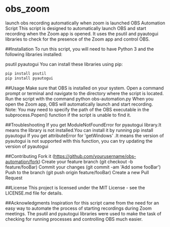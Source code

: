 # obs_zoom
launch obs recording automatically when zoom is launched
OBS Automation Script
This script is designed to automatically launch OBS and start recording when the Zoom app is opened. It uses the psutil and pyautogui libraries to check for the presence of the Zoom app and control OBS.

##Installation
To run this script, you will need to have Python 3 and the following libraries installed:

psutil
pyautogui
You can install these libraries using pip:

```python
pip install psutil
pip install pyautogui
```
##Usage
Make sure that OBS is installed on your system.
Open a command prompt or terminal and navigate to the directory where the script is located.
Run the script with the command python obs-automation.py
When you open the Zoom app, OBS will automatically launch and start recording.
Note: You may need to specify the path of the OBS executable in the subprocess.Popen() function if the script is unable to find it.

##Troubleshooting
If you get ModuleNotFoundError for pyautogui library.It means the library is not installed.You can install it by running pip install pyautogui
If you get attributeError for 'getWindows' .It means the version of pyautogui is not supported with this function, you can try updating the version of pyautogui

##Contributing
Fork it (https://github.com/yourusername/obs-automation/fork)
Create your feature branch (git checkout -b feature/fooBar)
Commit your changes (git commit -am 'Add some fooBar')
Push to the branch (git push origin feature/fooBar)
Create a new Pull Request

##License
This project is licensed under the MIT License - see the LICENSE.md file for details.

##Acknowledgments
Inspiration for this script came from the need for an easy way to automate the process of starting recordings during Zoom meetings.
The psutil and pyautogui libraries were used to make the task of checking for running processes and controlling OBS much easier.
